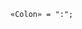 <!-- This file is generated automatically by infrastructure scripts. Please don't edit by hand. -->

```{ .ebnf .slang-ebnf #Colon }
«Colon» = ":";
```
